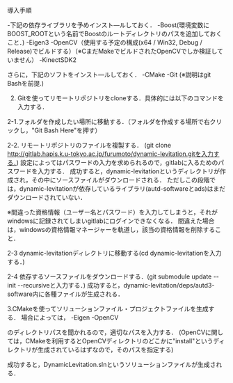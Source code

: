 導入手順

-下記の依存ライブラリを予めインスト—ルしておく．
    -Boost(環境変数にBOOST_ROOTという名前でBoostのルートディレクトリのパスを追加しておくこと．)
    -Eigen3
    -OpenCV（使用する予定の構成(x64 / Win32, Debug / Release)でビルドする）（※CまだMakeでビルドされたOpenCVでしか検証していません）
    -KinectSDK2

さらに，下記のソフトをインスト—ルしておく．
    -CMake
    -Git (※説明はgit Bashを前提.)

2. Gitを使ってリモートリポジトリをcloneする．具体的には以下のコマンドを入力する．

2-1.フォルダを作成したい場所に移動する．（フォルダを作成する場所で右クリックし，"Git Bash Here"を押す）

2-2. リモートリポジトリのファイルを複製する．
(git clone http://gitlab.hapis.k.u-tokyo.ac.jp/furumoto/dynamic-levitation.gitを入力する．)
設定によってはパスワードの入力を求められるので，gitlabに入るためのパスワードを入力する．
成功すると，dynamic-levitationというディレクトリが作成され，その中にソースファイルがダウンロードされる．
ただしこの段階では，dynamic-levitationが依存しているライブラリ(autd-softwareとads)はまだダウンロードされていない．

※間違った資格情報（ユーザー名とパスワード）を入力してしまうと，それがwindowsに記録されてしまいgitlabにログインできなくなる．
間違えた場合は，windowsの資格情報マネージャーを軌道し，該当の資格情報を削除すること．

2-3 dynamic-levitationディレクトリに移動する(cd dynamic-levitationを入力する．) 

2-4 依存するソースファイルをダウンロードする．(git submodule update --init --recursiveと入力する．)
成功すると，dynamic-levitation/deps/autd3-software内に各種ファイルが生成される．

3.CMakeを使ってソリューションファイル・プロジェクトファイルを生成する．
場合によっては，
    -Eigen
    -OpenCV

のディレクトリパスを聞かれるので，適切なパスを入力する．
(OpenCVに関しては，CMakeを利用するとOpenCVディレクトリのどこかに"install"というディレクトリが生成されているはずなので，そのパスを指定する)

成功すると，DynamicLevitation.slnというソリューションファイルが生成される．
